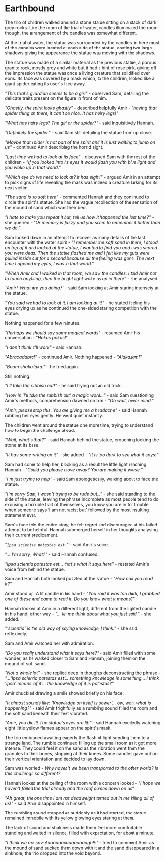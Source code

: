 # Earthbound

The trio of children walked around a stone statue sitting on a stack of dark grey rocks. Like the room of the trial of water, candles illuminated the room though, the arrangement of the candles was somewhat different.

At the trial of water, the statue was surrounded by the candles, in here most of the candles were located at each side of the statue, casting two large shadows giving the appearance the statue was moving with the shadows.



The statue was made of a similar material as the previous statue, a porous granite rock, mostly grey and white but it had a hint of rose pink, giving off the impression the statue was once a living creature that solidified over eons. Its face was covered by a mask which, to the children, looked like a giant spider eating its user's face away.



*"This trial's guardian seems to be a girl"* - observed Sam, detailing the delicate traits present on the figure in front of him.

*"Ghastly, the spirit looks ghastly"* - described helpfully Amir - *"having that spider thing on there, it can't be nice. It has hairy legs!"*

*"What has hairy legs? The girl or the spider?"* - said inquisitively Hannah.

*"Definitely the spider."* - said Sam still detailing the statue from up close.

*"Maybe that spider is not part of the spirit and it is just waiting to jump on us"* - continued Amir describing the horrid sight. 



*"Last time we had to look at its face"* - discussed Sam with the rest of the children - *"If you looked into its eyes it would flash you with blue light and you woke up in that world."*

*"Which eye do we need to look at? it has eight!"* - argued Amir in an attempt to pick signs of life revealing the mask was indeed a creature lurking for its next victim.



*"The sand is so soft here"* - commented Hannah and they continued to circle the spirit's statue. She had the vague recollection of the sensation of the mound of sand which was their bed.



*"I hate to make you repeat it but, tell us how it happened the last time?"* - she queried - *"Or memory is fuzzy and you seem to remember it better than we do."*



Sam looked down in an attempt to recover as many details of the last encounter with the water spirit - *"I remember the soft sand in there, I stood on top of it and looked at the statue, I wanted to find you and I was scared you were dead. Then the statue flashed me and I felt like my guts were pulled inside out for a second because all the feeling was gone. The next time I opened my eyes, I was in that world."*



*"When Amir and I walked in that room, we saw the candles. I told Amir not to touch anything, then the bright light woke us up in there"* - she analysed.



*"Amir? What are you doing?"* - said Sam looking at Amir staring intensely at the statue.

*"You said we had to look at it. I am looking at it!"* - he stated feeling his eyes drying up as he continued the one-sided staring competition with the statue.



Nothing happened for a few minutes.



*"Perhaps we should say some magical words"* - resumed Amir his conversation - *"Hokus pokus!"*

*"I don't think it'll work"* - said Hannah.

*"Abracadabra!"* - continued Amir. Nothing happened - *"Alakazam!"*

*"Boom shaka laka!"* - he tried again.

Still nothing.

*"I'll take the rubbish out!"* - he said trying out an old trick.

*"How is ‘I'll take the rubbish out’ a magic word..."* - said Sam questioning Amir's methods, comprehension dawned on him - *"Oh wait, never mind."*

*"Amir, please stop this. You are giving me a headache"* - said Hannah rubbing her eyes gently. He went quiet instantly.



The children went around the statue one more time, trying to understand how to begin the challenge ahead.



*"Wait, what's that?"* - said Hannah behind the statue, crouching looking the stone at its base.

*"It has some writing on it"* - she added - *"It is too dark to see what it says!"*

Sam had come to help her, blocking as a result the little light reaching Hannah - *"Could you please move away? You are making it worse."*



*"I'm just trying to help"* - said Sam apologetically, walking about to face the statue.

*"I'm sorry Sam, I wasn't trying to be rude but..."* - she said standing to the side of the statue, leaving the phrase incomplete as most people tend to do excusing a horrible trait of themselves, you know you are in for trouble when someone says ‘I am not racist but’ followed by the most insulting statement ever.

Sam's face told the entire story, he felt regret and discouraged at his failed attempt to be helpful. Hannah submerged herself in her thoughts analysing their current predicament.



*"`Ipsa scientia potestas est.`"* - said Amir's voice.

*"... I'm sorry, What?"* - said Hannah confused.

*"Ipsa scientia potestas est... that's what it says here"* - restated Amir's voice from behind the statue.

Sam and Hannah both looked puzzled at the statue - *"How can you read it?"*

Amir stood up. A lit candle in his hand - *"You said it was too dark, I grabbed one of these and came to read it. Do you know what it means?"*

Hannah looked at Amir in a different light, different from the lighted candle in his hand, either way - *"... let me think about what you just said."* - she added.

*"‘scientia’ is the old way of saying knowledge, I think."* - she said reflexively.



Sam and Amir watched her with admiration.

*"Do you really understand what it says here?"* - said Amir filled with some wonder, as he walked closer to Sam and Hannah, joining them on the mound of soft sand.

*"Not a whole lot"* - she replied deep in thoughts deconstructing the phrase - *"...‘Ipsa scientia potestas est’... something knowledge is something... I think ‘ipsa’ means ‘of it’... the knowledge of it is potestas?"*



Amir chuckled drawing a smile showed briefly on his face. 

*"It almost sounds like: ‘Knowledge on itself is power’... ow, woh, what is happening?"* - said Amir frightfully as a rumbling sound filled the room and the soft sand beneath their feet vibrated.

*"Amir, you did it! The statue's eyes are lit!"* - said Hannah excitedly watching eight little yellow flames appear on the spirit's mask.

The trio embraced awaiting eagerly the flash of light sending them to a strange land. The rumble continued filling up the small room as it got more intense. They could feel it on the sand as the vibration went from the granules to their bones, stopping at their knees. Some candles gave out on their vertical orientation and decided to lay down.



Sam was worried - *Why haven't we been transported to the other world? Is this challenge so different?*

Hannah looked at the ceiling of the room with a concern looked - *"I hope we haven't failed the trial already and the roof comes down on us"*

*"Ah great, the one time I am not deadweight turned out in me killing all of us!"* - said Amir disappointed in himself.



The rumbling sound stopped as suddenly as it had started, the statue remained immobile with its yellow glowing eyes staring at them.

The lack of sound and shakiness made them feel more comfortable standing and waited in silence, filled with expectation, for about a minute.

*"I think we are sav-Aaaaaaaaaaaaaaaagh!!!"* - tried to comment Amir as the mound of sand sucked them down with it and the sand disappeared in a sinkhole, the trio dropped into the void beyond.